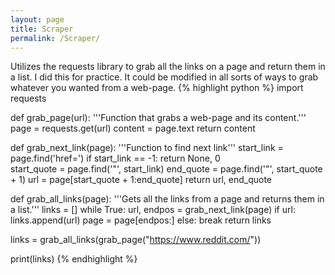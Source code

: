 ```yaml
---
layout: page
title: Scraper
permalink: /Scraper/
---
```

Utilizes the requests library to grab all the links on a page and return them in a list. I did this for practice. It could be modified in all sorts of ways to grab whatever you wanted from a web-page.
{% highlight python %}
import requests

def grab_page(url):
    '''Function that grabs a web-page and its content.'''
    page = requests.get(url)
    content = page.text
    return content
 
def grab_next_link(page):
    '''Function to find next link'''
    start_link = page.find('href=')
    if start_link == -1:
        return None, 0        
    start_quote = page.find('"', start_link)
    end_quote = page.find('"', start_quote + 1)
    url = page[start_quote + 1:end_quote]
    return url, end_quote
 
def grab_all_links(page):
    '''Gets all the links from a page and returns them in a list.'''
    links = []
    while True:
        url, endpos = grab_next_link(page)
        if url:
            links.append(url)
            page = page[endpos:]
        else:
            break
    return links
 
links = grab_all_links(grab_page("https://www.reddit.com/"))
 
print(links)
{% endhighlight %}